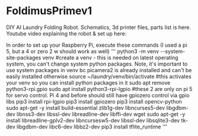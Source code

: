 # FoldimusPrimev1
DIY AI Laundry Folding Robot. Schematics, 3d printer files, parts list is here.  Youtube video explaining the robot & set up here:

In order to set up your Raspberry Pi, execute these commands (I used a pi 5, but a 4 or zero 2 w should work as well)
'''
  python3 -m venv --system-site-packages venv #create a venv - this is needed on latest operating system, you can't change system python packages. Note, it's important to use system packages in venv bc picamera2 is already installed and can't be easily installed otherwise
  source ~/laundry/venv/bin/activate #this activates your venv so you can install python packages in it
  sudo apt remove python3-rpi.gpio
  sudo apt install python3-rpi-lgpio #these 2 are only on pi 5 for servo control. Pi 4 and before should still have gpiozero control via gpio libs
  pip3 install rpi-lgpio 
  pip3 install gpiozero
  pip3 install opencv-python
  sudo apt-get -y install build-essential zlib1g-dev libncurses5-dev libgdbm-dev libnss3-dev libssl-dev libreadline-dev libffi-dev wget
  sudo apt-get -y install libreadline-gplv2-dev libncursesw5-dev libssl-dev libsqlite3-dev tk-dev libgdbm-dev libc6-dev libbz2-dev
  pip3 install tflite_runtime
'''
